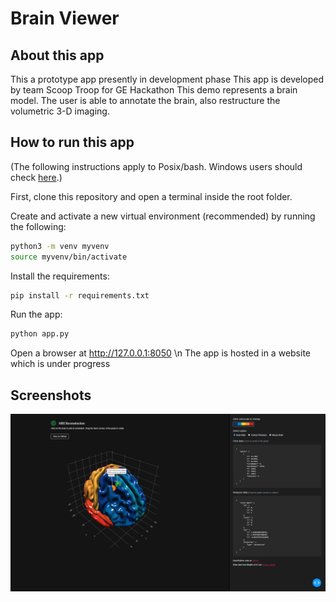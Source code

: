 # Brain Viewer

## About this app
This a prototype app presently in development phase
This app is developed by team Scoop Troop for GE Hackathon
This demo represents a brain model. The user is able to annotate the brain, also restructure the volumetric 3-D imaging.


## How to run this app

(The following instructions apply to Posix/bash. Windows users should check
[here](https://docs.python.org/3/library/venv.html).)

First, clone this repository and open a terminal inside the root folder.

Create and activate a new virtual environment (recommended) by running
the following:

```bash
python3 -m venv myvenv
source myvenv/bin/activate
```

Install the requirements:

```bash
pip install -r requirements.txt
```
Run the app:

```bash
python app.py
```
Open a browser at http://127.0.0.1:8050 \n
The app is hosted in a website which is under progress

## Screenshots

![brain.png](Screenshot%20(1).png)

